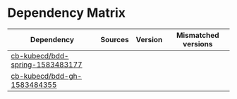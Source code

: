 # Dependency Matrix

Dependency | Sources | Version | Mismatched versions
---------- | ------- | ------- | -------------------
[cb-kubecd/bdd-spring-1583483177](https://github.com/cb-kubecd/bdd-spring-1583483177.git) |  | []() | 
[cb-kubecd/bdd-gh-1583484355](https://github.com/cb-kubecd/bdd-gh-1583484355.git) |  | []() | 

